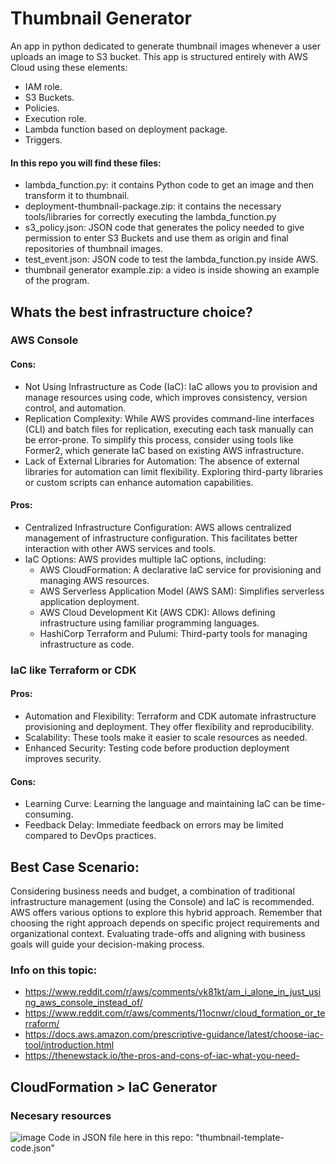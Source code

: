 # Thumbnail Generator
An app in python dedicated to generate thumbnail images whenever a user uploads an image to S3 bucket. 
This app is structured entirely with AWS Cloud using these elements:
- IAM role.
- S3 Buckets.
- Policies.
- Execution role.
- Lambda function based on deployment package.
- Triggers.

#### In this repo you will find these files:
- lambda_function.py: it contains Python code to get an image and then transform it to thumbnail.
- deployment-thumbnail-package.zip: it contains the necessary tools/libraries for correctly executing the lambda_function.py
- s3_policy.json: JSON code that generates the policy needed to give permission to enter S3 Buckets and use them as origin and final repositories of thumbnail images.
- test_event.json: JSON code to test the lambda_function.py inside AWS.
- thumbnail generator example.zip: a video is inside showing an example of the program.

## Whats the best infrastructure choice?

### AWS Console
#### Cons:
- Not Using Infrastructure as Code (IaC): IaC allows you to provision and manage resources using code, which improves consistency, version control, and automation.
- Replication Complexity: While AWS provides command-line interfaces (CLI) and batch files for replication, executing each task manually can be error-prone. To simplify this process, consider using tools like Former2, which generate IaC based on existing AWS infrastructure.
- Lack of External Libraries for Automation: The absence of external libraries for automation can limit flexibility. Exploring third-party libraries or custom scripts can enhance automation capabilities.
#### Pros:
- Centralized Infrastructure Configuration: AWS allows centralized management of infrastructure configuration. This facilitates better interaction with other AWS services and tools.
- IaC Options: AWS provides multiple IaC options, including:
  - AWS CloudFormation: A declarative IaC service for provisioning and managing AWS resources.
  - AWS Serverless Application Model (AWS SAM): Simplifies serverless application deployment.
  - AWS Cloud Development Kit (AWS CDK): Allows defining infrastructure using familiar programming languages.
  - HashiCorp Terraform and Pulumi: Third-party tools for managing infrastructure as code.

### IaC like Terraform or CDK
#### Pros:
- Automation and Flexibility: Terraform and CDK automate infrastructure provisioning and deployment. They offer flexibility and reproducibility.
- Scalability: These tools make it easier to scale resources as needed.
- Enhanced Security: Testing code before production deployment improves security.
#### Cons:
- Learning Curve: Learning the language and maintaining IaC can be time-consuming.
- Feedback Delay: Immediate feedback on errors may be limited compared to DevOps practices.

## Best Case Scenario:
Considering business needs and budget, a combination of traditional infrastructure management (using the Console) and IaC is recommended. AWS offers various options to explore this hybrid approach.
Remember that choosing the right approach depends on specific project requirements and organizational context. Evaluating trade-offs and aligning with business goals will guide your decision-making process. 

### Info on this topic:
- https://www.reddit.com/r/aws/comments/vk81kt/am_i_alone_in_just_using_aws_console_instead_of/
- https://www.reddit.com/r/aws/comments/11ocnwr/cloud_formation_or_terraform/
- https://docs.aws.amazon.com/prescriptive-guidance/latest/choose-iac-tool/introduction.html
- https://thenewstack.io/the-pros-and-cons-of-iac-what-you-need-

## CloudFormation > IaC Generator
### Necesary resources
![image](https://github.com/luisferlc/thumbnail-generator/assets/51351852/e45a4431-7671-4bff-9d7e-60f94c52fe1d)
Code in JSON file here in this repo: "thumbnail-template-code.json"

